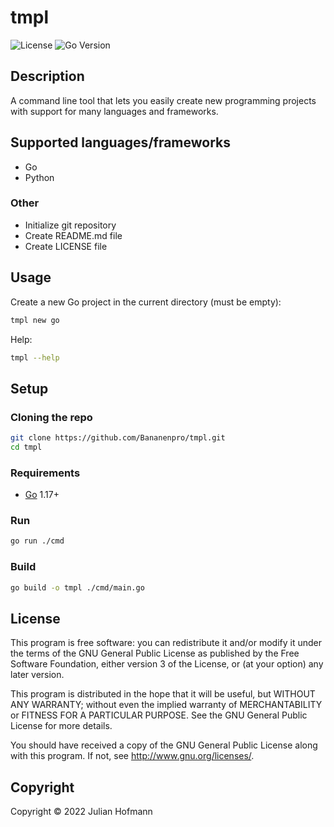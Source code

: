 # tmpl

![License](https://img.shields.io/github/license/Bananenpro/tmpl)
![Go Version](https://img.shields.io/github/go-mod/go-version/Bananenpro/tmpl)

## Description

A command line tool that lets you easily create new programming projects with support for many languages and frameworks.

## Supported languages/frameworks

- Go
- Python

### Other

- Initialize git repository
- Create README.md file
- Create LICENSE file

## Usage

Create a new Go project in the current directory (must be empty):

```sh
tmpl new go
```

Help:

```sh
tmpl --help
```

## Setup

### Cloning the repo

```bash
git clone https://github.com/Bananenpro/tmpl.git
cd tmpl
```

### Requirements

- [Go](https://go.dev/) 1.17+

### Run

```sh
go run ./cmd
```

### Build

```sh
go build -o tmpl ./cmd/main.go
```

## License

This program is free software: you can redistribute it and/or modify
it under the terms of the GNU General Public License as published by
the Free Software Foundation, either version 3 of the License, or
(at your option) any later version.

This program is distributed in the hope that it will be useful,
but WITHOUT ANY WARRANTY; without even the implied warranty of
MERCHANTABILITY or FITNESS FOR A PARTICULAR PURPOSE.  See the
GNU General Public License for more details.

You should have received a copy of the GNU General Public License
along with this program.  If not, see <http://www.gnu.org/licenses/>.

## Copyright

Copyright © 2022 Julian Hofmann
